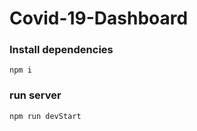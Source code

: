 # Covid-19-Dashboard

### Install dependencies

```
npm i
```

### run server

```
npm run devStart
```
